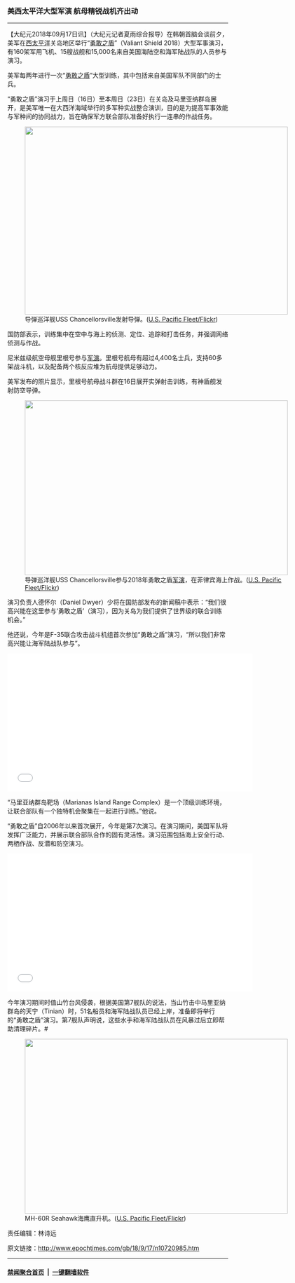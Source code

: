 ### 美西太平洋大型军演 航母精锐战机齐出动
------------------------

<p>【大纪元2018年09月17日讯】（大纪元记者夏雨综合报导）在韩朝首脑会谈前夕，美军在<a href="http://www.epochtimes.com/gb/tag/%E8%A5%BF%E5%A4%AA%E5%B9%B3%E6%B4%8B.html">西太平洋</a>关岛地区举行“<a href="http://www.epochtimes.com/gb/tag/%E5%8B%87%E6%95%A2%E4%B9%8B%E7%9B%BE.html">勇敢之盾</a>”（Valiant Shield 2018）大型军事演习，有160架军用飞机、15艘战舰和15,000名来自美国海陆空和海军陆战队的人员参与演习。</p>
<p>美军每两年进行一次“<a href="http://www.epochtimes.com/gb/tag/%E5%8B%87%E6%95%A2%E4%B9%8B%E7%9B%BE.html">勇敢之盾</a>”大型训练，其中包括来自美国军队不同部门的士兵。</p>
<p>“勇敢之盾”演习于上周日（16日）至本周日（23日）在关岛及马里亚纳群岛展开，是美军唯一在大西洋海域举行的多军种实战整合演训，目的是为提高军事效能与军种间的协同战力，旨在确保军方联合部队准备好执行一连串的作战任务。</p>
<figure id="attachment_10721041" style="width: 600px" class="wp-caption aligncenter"><a href="http://i.epochtimes.com/assets/uploads/2018/09/29795728037_a57b0dbc28_k.jpg"><img class="size-large wp-image-10721041" src="http://i.epochtimes.com/assets/uploads/2018/09/29795728037_a57b0dbc28_k-600x429.jpg" alt="" width="600" height="429" /></a><figcaption class="wp-caption-text">导弹巡洋舰USS Chancellorsville发射导弹。(<a href="httpshttps://www.flickr.com/photos/compacflt/29795728037/in/photostream/">U.S. Pacific Fleet/Flickr</a>)</figcaption></figure>
<p>国防部表示，训练集中在空中与海上的侦测、定位、追踪和打击任务，并强调网络侦测与作战。</p>
<p>尼米兹级航空母舰里根号参与<a href="http://www.epochtimes.com/gb/tag/%E5%86%9B%E6%BC%94.html">军演</a>。里根号航母有超过4,400名士兵，支持60多架战斗机，以及配备两个核反应堆为航母提供足够动力。</p>
<p>美军发布的照片显示，里根号航母战斗群在16日展开实弹射击训练，有神盾舰发射防空导弹。</p>
<figure id="attachment_10721042" style="width: 600px" class="wp-caption aligncenter"><a href="http://i.epochtimes.com/assets/uploads/2018/09/29795730067_c2c2bb57b9_k.jpg"><img class="wp-image-10721042 size-large" src="http://i.epochtimes.com/assets/uploads/2018/09/29795730067_c2c2bb57b9_k-600x399.jpg" alt="" width="600" height="399" /></a><figcaption class="wp-caption-text">导弹巡洋舰USS Chancellorsville参与2018年勇敢之盾<a href="http://www.epochtimes.com/gb/tag/%E5%86%9B%E6%BC%94.html">军演</a>，在菲律宾海上作战。(<a href="https://www.flickr.com/photos/compacflt/29795730067/in/photostream/">U.S. Pacific Fleet/Flickr</a>)</figcaption></figure>
<p>演习负责人德怀尔（Daniel Dwyer）少将在国防部发布的新闻稿中表示：“我们很高兴能在这里参与‘勇敢之盾’（演习），因为关岛为我们提供了世界级的联合训练机会。”</p>
<p>他还说，今年是F-35联合攻击战斗机组首次参加“勇敢之盾”演习，“所以我们非常高兴能让海军陆战队参与”。</p>
<div class="video_fit_container"><iframe src="//www.youtube.com/embed/yyoNPgrnpNQ?rel=0" width="560" height="315" frameborder="0" allowfullscreen="allowfullscreen"></iframe></div>
<p>“马里亚纳群岛靶场（Marianas Island Range Complex）是一个顶级训练环境，让联合部队有一个独特机会聚集在一起进行训练。”他说。</p>
<p>“勇敢之盾”自2006年以来首次展开，今年是第7次演习。在演习期间，美国军队将发挥广泛能力，并展示联合部队合作的固有灵活性。演习范围包括海上安全行动、两栖作战、反潜和防空演习。</p>
<div class="video_fit_container"><iframe src="//www.youtube.com/embed/7_jHAPOK31g?rel=0" width="560" height="315" frameborder="0" allowfullscreen="allowfullscreen"></iframe></div>
<p>今年演习期间时值山竹台风侵袭，根据美国第7舰队的说法，当山竹击中马里亚纳群岛的天宁（Tinian）时，51名船员和海军陆战队员已经上岸，准备即将举行的“勇敢之盾”演习。第7舰队声明说，这些水手和海军陆战队员在风暴过后立即帮助清理碎片。#</p>
<figure id="attachment_10721043" style="width: 600px" class="wp-caption aligncenter"><a href="http://i.epochtimes.com/assets/uploads/2018/09/44014526754_75435514db_k.jpg"><img class="wp-image-10721043 size-large" src="http://i.epochtimes.com/assets/uploads/2018/09/44014526754_75435514db_k-600x399.jpg" alt="" width="600" height="399" /></a><figcaption class="wp-caption-text">MH-60R Seahawk海鹰直升机。(<a href="https://www.flickr.com/photos/compacflt/44014526754/in/photostream/">U.S. Pacific Fleet/Flickr</a>)</figcaption></figure>
<p>责任编辑：林诗远</p>

原文链接：http://www.epochtimes.com/gb/18/9/17/n10720985.htm


------------------------
#### [禁闻聚合首页](https://github.com/gfw-breaker/banned-news/blob/master/README.md) &nbsp;|&nbsp;  [一键翻墙软件](https://github.com/gfw-breaker/nogfw/blob/master/README.md)